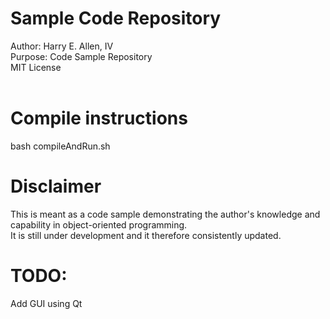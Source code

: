 # Sample Code Repository
Author: Harry E. Allen, IV 
</br>Purpose: Code Sample Repository
</br>MIT License
</br></br>
# Compile instructions
bash compileAndRun.sh

# Disclaimer
This is meant as a code sample demonstrating the author's knowledge and capability in object-oriented programming. </br>It is still under development and it therefore consistently updated.

# TODO:
Add GUI using Qt
